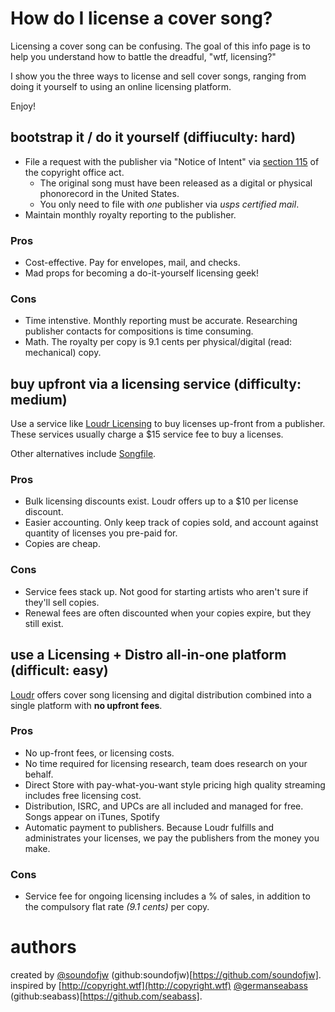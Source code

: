 # How do I license a cover song?

Licensing a cover song can be confusing. The goal of this info page is to help you understand how to battle the dreadful, "wtf, licensing?"

I show you the three ways to license and sell cover songs, ranging from doing it yourself to using an online licensing platform.

Enjoy!

## bootstrap it / do it yourself (diffiuculty: hard)

* File a request with the publisher via "Notice of Intent" via [section 115](http://www.copyright.gov/licensing/sec_115.html) of the copyright office act.
  * The original song must have been released as a digital or physical phonorecord in the United States.
  * You only need to file with _one_ publisher via _usps certified mail_.
* Maintain monthly royalty reporting to the publisher.

### Pros

* Cost-effective. Pay for envelopes, mail, and checks.
* Mad props for becoming a do-it-yourself licensing geek!

### Cons

* Time intenstive. Monthly reporting must be accurate. Researching publisher contacts for compositions is time consuming.
* Math. The royalty per copy is 9.1 cents per physical/digital (read: mechanical) copy.

## buy upfront via a licensing service (difficulty: medium)

Use a service like [Loudr Licensing](https://loudr.fm/licensing) to buy licenses up-front from a publisher. These services usually charge a $15 service fee to buy a licenses.

Other alternatives include [Songfile](https://songfile.com).

### Pros

* Bulk licensing discounts exist. Loudr offers up to a $10 per license discount.
* Easier accounting. Only keep track of copies sold, and account against quantity of licenses you pre-paid for.
* Copies are cheap.

### Cons

* Service fees stack up. Not good for starting artists who aren't sure if they'll sell copies.
* Renewal fees are often discounted when your copies expire, but they still exist.

## use a Licensing + Distro all-in-one platform (difficult: easy)

[Loudr](https://loudr.fm) offers cover song licensing and digital distribution combined into a single platform with **no upfront fees**.

### Pros

* No up-front fees, or licensing costs.
* No time required for licensing research, team does research on your behalf.
* Direct Store with pay-what-you-want style pricing high quality streaming includes free licensing cost.
* Distribution, ISRC, and UPCs are all included and managed for free. Songs appear on iTunes, Spotify
* Automatic payment to publishers. Because Loudr fulfills and administrates your licenses, we pay the publishers from the money you make.

### Cons

* Service fee for ongoing licensing includes a % of sales, in addition to the compulsory flat rate _(9.1 cents)_ per copy.

# authors

created by [@soundofjw](https://twitter.com/soundofjw) (github:soundofjw)[https://github.com/soundofjw].
inspired by [http://copyright.wtf](http://copyright.wtf) [@germanseabass](https://twitter.com/germanseabass) (github:seabass)[https://github.com/seabass].

